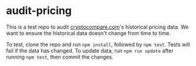 # audit-pricing

This is a test repo to audit [cryptocompare.com](https://www.cryptocompare.com/)'s historical pricing data. We want to ensure the historical data doesn't change from time to time.

To test, clone the repo and run `npm install`, followed by `npm test`. Tests will fail if the data has changed. To update data, run `npm run update` after running `npm test`, then commit the changes.
